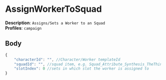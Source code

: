 # AssignWorkerToSquad

**Description**: `Assigns/Sets a Worker to an Squad` \
**Profiles**: `campaign`

## Body
```js
{
    "characterId": "", //Character/Worker templateId
    "squadId": "", //squad item, e.g. Squad_Attribute_Synthesis_TheThinkTank
    "slotIndex": 0 //sets in which slot the worker is assigned to
}
```
